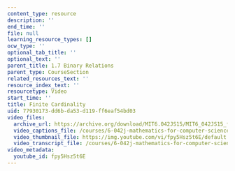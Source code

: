 ```yaml
---
content_type: resource
description: ''
end_time: ''
file: null
learning_resource_types: []
ocw_type: ''
optional_tab_title: ''
optional_text: ''
parent_title: 1.7 Binary Relations
parent_type: CourseSection
related_resources_text: ''
resource_index_text: ''
resourcetype: Video
start_time: ''
title: Finite Cardinality
uid: 77930173-dd6b-da53-d119-ff6eaf54bd03
video_files:
  archive_url: https://archive.org/download/MIT6.042JS15/MIT6_042JS15_finitecardinality_ipod.mp4
  video_captions_file: /courses/6-042j-mathematics-for-computer-science-spring-2015/586d48342a76596dac2d9163ae567ee6_fpy5Hsz5t6E.vtt
  video_thumbnail_file: https://img.youtube.com/vi/fpy5Hsz5t6E/default.jpg
  video_transcript_file: /courses/6-042j-mathematics-for-computer-science-spring-2015/758d01e2f806b380c70a37033c5379b2_fpy5Hsz5t6E.pdf
video_metadata:
  youtube_id: fpy5Hsz5t6E
---
```

